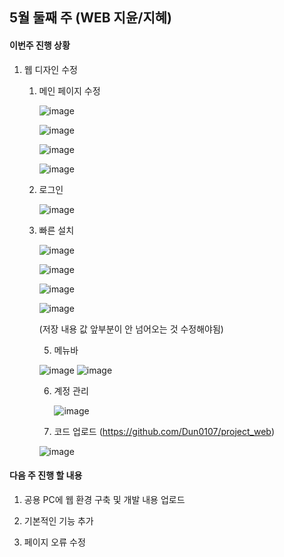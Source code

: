 ## 5월 둘째 주 (WEB 지윤/지혜)

#### 이번주 진행 상황

1. 웹 디자인 수정

   1. 메인 페이지 수정

      ![image](https://user-images.githubusercontent.com/40848202/81501631-674dc380-9314-11ea-9562-228fe48b1794.png)
      
      ![image](https://user-images.githubusercontent.com/40848202/81501650-7df41a80-9314-11ea-8736-e945c77680d1.png)

      ![image](https://user-images.githubusercontent.com/40848202/81501668-93694480-9314-11ea-99d4-679d86374016.png)
      
      ![image](https://user-images.githubusercontent.com/40848202/81501672-9bc17f80-9314-11ea-9652-c9c94103b713.png)

   2. 로그인 

      ![image](https://user-images.githubusercontent.com/40848202/81501678-a11eca00-9314-11ea-8785-20d9c86323f9.png)
      

   3. 빠른 설치

      ![image](https://user-images.githubusercontent.com/40848202/81501692-a9770500-9314-11ea-9653-bc5c9cc62a53.png)
      
      ![image](https://user-images.githubusercontent.com/40848202/81501700-aed44f80-9314-11ea-9aac-801e96d4eb74.png)

      ![image](https://user-images.githubusercontent.com/40848202/81501702-b562c700-9314-11ea-96ef-416f40436cb0.png)

      ![image](https://user-images.githubusercontent.com/40848202/81501707-bac01180-9314-11ea-8fdf-675afa0fe61b.png)

         (저장 내용 값 앞부분이 안 넘어오는 것 수정해야됨)

      5. 메뉴바 

        ![image](https://user-images.githubusercontent.com/40848202/81501717-c27fb600-9314-11ea-9fca-f0ec173a8440.png)
         ![image](https://user-images.githubusercontent.com/40848202/81501722-c7446a00-9314-11ea-9b6f-37219a9733c5.png)

      6. 계정 관리 

         ![image](https://user-images.githubusercontent.com/40848202/81501732-d0cdd200-9314-11ea-88d5-fd1a7584c184.png)

      7. 코드 업로드 (<https://github.com/Dun0107/project_web>)

        ![image](https://user-images.githubusercontent.com/40848202/81501737-d7f4e000-9314-11ea-936b-9986f9efca65.png)

#### 다음 주 진행 할 내용

1. 공용 PC에 웹 환경 구축 및 개발 내용 업로드 

2. 기본적인 기능 추가

3. 페이지 오류 수정
